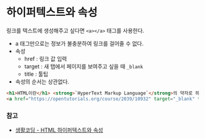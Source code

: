 # 하이퍼텍스트와 속성

링크를 텍스트에 생성해주고 싶다면 `<a></a>` 태그를 사용한다.
* a 태그만으로는 정보가 불충분하여 링크를 걸어줄 수 없다.
* 속성
  - href : 링크 값 입력 
  - target : 새 탭에서 페이지를 보여주고 싶을 때 `_blank`
  - title : 툴팁
* 속성의 순서는 상관없다.

```html
<h1>HTML이란</h1> <strong>`HyperText Markup Language`</strong>의 약자로 하이퍼텍스트를 가장 중요한 특징으로 하는 마크업 형식을 가진 컴퓨터 프로그래밍 언어이다.
<a href="https://opentutorials.org/course/2039/10932" target="_blank" title="html">참고 - HTML이란</a>
```


### 참고
- [생활코딩 - HTML 하이퍼텍스트와 속성](https://opentutorials.org/course/2039/10932)